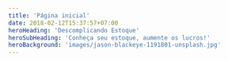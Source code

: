 ```yaml
---
title: 'Página inicial'
date: 2018-02-12T15:37:57+07:00
heroHeading: 'Descomplicando Estoque'
heroSubHeading: 'Conheça seu estoque, aumente os lucros!'
heroBackground: 'images/jason-blackeye-1191801-unsplash.jpg'
---
```

